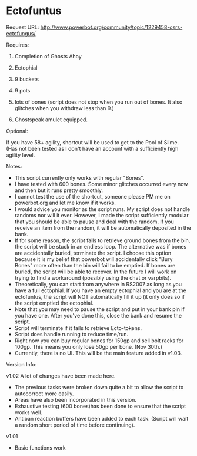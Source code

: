 Ectofuntus
==========

Request URL: http://www.powerbot.org/community/topic/1229458-osrs-ectofungus/



Requires:

1) Completion of Ghosts Ahoy

2) Ectophial

3) 9 buckets

4) 9 pots

5) lots of bones (script does not stop when you run out of bones. It also glitches when you withdraw less than 9.)

6) Ghostspeak amulet equipped.



Optional: 

If you have 58+ agility, shortcut will be used to get to the Pool of Slime. (Has not been tested as I don't have an account with a sufficiently high agility level.


Notes:

- This script currently only works with regular "Bones".
- I have tested with 600 bones. Some minor glitches occurred every now and then but it runs pretty smoothly. 
- I cannot test the use of the shortcut, someone please PM me on powerbot.org and let me know if it works.
- I would advice you monitor as the script runs. My script does not handle randoms nor will it ever. However, I made the script sufficiently modular that you should be able to pause and deal with the random. If you receive an item from the random, it will be automatically deposited in the bank. 
- If for some reason, the script fails to retrieve ground bones from the bin, the script will be stuck in an endless loop. The alternative was if bones are accidentally buried, terminate the script. I choose this option because it is my belief that powerbot will accidentally click "Bury Bones" more often than the bin will fail to be emptied. If bones are buried, the script will be able to recover. In the future I will work on trying to find a workaround (possibly using the chat or varpbits). 
- Theoretically, you can start from anywhere in RS2007 as long as you have a full ectophial. If you have an empty ectophial and you are at the ectofuntus, the script will NOT automatically fill it up (it only does so if the script emptied the ectophial. 
- Note that you may need to pause the script and put in your bank pin if you have one. After you've done this, close the bank and resume the script.
- Script will terminate if it fails to retrieve Ecto-tokens.
- Script does handle running to reduce time/run.
- Right now you can buy regular bones for 150gp and sell bolt racks for 100gp. This means you only lose 50gp per bone. (Nov 30th.)
- Currently, there is no UI. This will be the main feature added in v1.03.


Version Info:

v1.02
 A lot of changes have been made here. 
- The previous tasks were broken down quite a bit to allow the script to autocorrect more easily. 
- Areas have also been incorporated in this version. 
- Exhaustive testing (600 bones)has been done to ensure that the script works well. 
- Antiban reaction buffers have been added to each task. (Script will wait a random short period of time before continuing).



v1.01
 - Basic functions work
